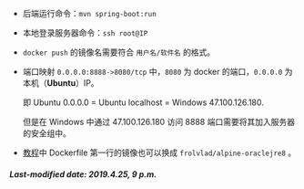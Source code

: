 + 后端运行命令：`mvn spring-boot:run` 

+ 本地登录服务器命令：`ssh root@IP`

+ `docker push` 的镜像名需要符合 `用户名/软件名` 的格式。

+ 端口映射 `0.0.0.0:8888->8080/tcp` 中，`8080` 为 docker 的端口，`0.0.0.0` 为本机（**Ubuntu**）IP。

  即 Ubuntu 0.0.0.0 = Ubuntu localhost = Windows 47.100.126.180.

  但是在 Windows 中通过 47.100.126.180 访问 8888 端口需要将其加入服务器的安全组中。

+ [教程](<https://blog.csdn.net/caox_nazi/article/details/78366584#commentBox>)中 Dockerfile 第一行的镜像也可以换成 `frolvlad/alpine-oraclejre8` 。

##### Last-modified date: 2019.4.25, 9 p.m.

